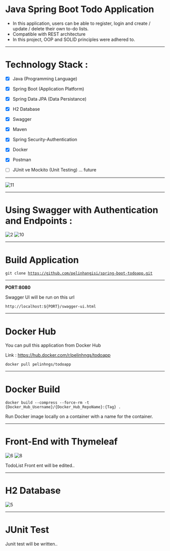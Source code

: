 # Java Spring Boot Todo Application

* In this application, users can be able to register, login and create / update / delete their own to-do lists. <br>
* Compatible with REST architecture <br>
* In this project, OOP and SOLID principles were adhered to. <br>

<hr>

# Technology Stack :

- [x] Java (Programming Language)
- [x] Spring Boot (Application Platform)
- [x] Spring Data JPA (Data Persistance)
- [x] H2 Database
- [x] Swagger
- [x] Maven
- [x] Spring Security-Authentication
- [x] Docker
- [x] Postman
- [ ] JUnit ve Mockito (Unit Testing)   ... future


<hr>

![11](https://user-images.githubusercontent.com/96151920/189272489-3a45c7b0-a04e-4c65-97da-1be7ae8a982d.JPG)

<hr>

# Using Swagger with Authentication and Endpoints :

![2](https://user-images.githubusercontent.com/96151920/189269829-48ec5d05-7df7-44d7-bdd7-39e83354adcb.JPG)
![10](https://user-images.githubusercontent.com/96151920/189269947-6956cfea-e845-4a9b-b52a-8a19752a0c3f.JPG)

<hr>

# Build Application

<code>git clone https://github.com/pelinhangisi/spring-boot-todoapp.git </code>

<hr>

**PORT:8080** <br>

Swagger UI will be run on this url

<code>http://localhost:${PORT}/swagger-ui.html</code>

<hr>

# Docker Hub

You can pull this application from Docker Hub

Link : https://hub.docker.com/r/pelinhngs/todoapp

<code>docker pull pelinhngs/todoapp</code>

<hr>

# Docker Build

<code>docker build --compress --force-rm -t {Docker_Hub_Username}/{Docker_Hub_RepoName}:{Tag} .</code>

Run Docker image locally on a container with a name for the container.

<hr>

# Front-End with Thymeleaf

![6](https://user-images.githubusercontent.com/96151920/189271137-01d06596-d320-4d67-af9c-7bca67634b03.JPG)
![8](https://user-images.githubusercontent.com/96151920/189271153-91790890-a66c-4e73-bb5d-ed3dc7aea238.JPG)


TodoList Front ent will be edited..

<hr>

# H2 Database

![5](https://user-images.githubusercontent.com/96151920/189271411-430068c7-254b-4f90-b927-3cf9d1d450fc.JPG)

<hr>

# JUnit Test

Junit test will be written..
